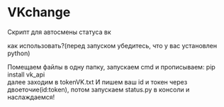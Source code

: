 # VKchange
Скрипт для автосмены статуса вк

как использовать?(перед запуском убедитесь, что у вас установлен python) 

Помещаем файлы в одну папку, запускаем cmd и прописываем: pip install vk_api     
далее заходим в tokenVK.txt И пишем ваш id и токен через двоеточие(id:token), 
потом запускаем status.py в консоли и наслаждаемся!
